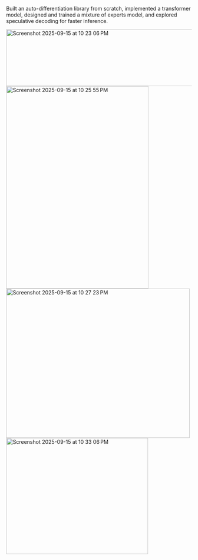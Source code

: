 Built an auto-differentiation library from scratch, implemented a transformer model, designed and trained a mixture of experts model, and explored speculative decoding for faster inference.

<img width="605" height="154" alt="Screenshot 2025-09-15 at 10 23 06 PM" src="https://github.com/user-attachments/assets/29937054-b0d0-4272-9bf5-b01174749407" />
<img width="386" height="549" alt="Screenshot 2025-09-15 at 10 25 55 PM" src="https://github.com/user-attachments/assets/1b376361-f6b3-42e5-bf2b-74464e027def" />
<img width="498" height="405" alt="Screenshot 2025-09-15 at 10 27 23 PM" src="https://github.com/user-attachments/assets/dc87f3bb-0a7e-4528-9dc2-d1a561d65111" />
<img width="385" height="315" alt="Screenshot 2025-09-15 at 10 33 06 PM" src="https://github.com/user-attachments/assets/0f635475-110f-4dc4-a2a1-f5a91607c32d" />
